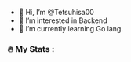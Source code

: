 - 👋 Hi, I’m @Tetsuhisa00
- 👀 I’m interested in Backend
- 🌱 I’m currently learning Go lang.

### :fire: My Stats :
<!---
Tetsuhisa00/Tetsuhisa00 is a ✨ special ✨ repository because its `README.md` (this file) appears on your GitHub profile.
You can click the Preview link to take a look at your changes.
--->

